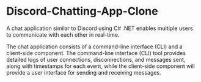 # Discord-Chatting-App-Clone
A chat application similar to Discord using C# .NET enables multiple users to communicate with each other in real-time.

The chat application consists of a command-line interface (CLI) and a client-side component. The command-line interface (CLI) tool provides detailed logs of user connections, disconnections, and messages sent, along with timestamps for each event, while the client-side component will provide a user interface for sending and receiving messages.
